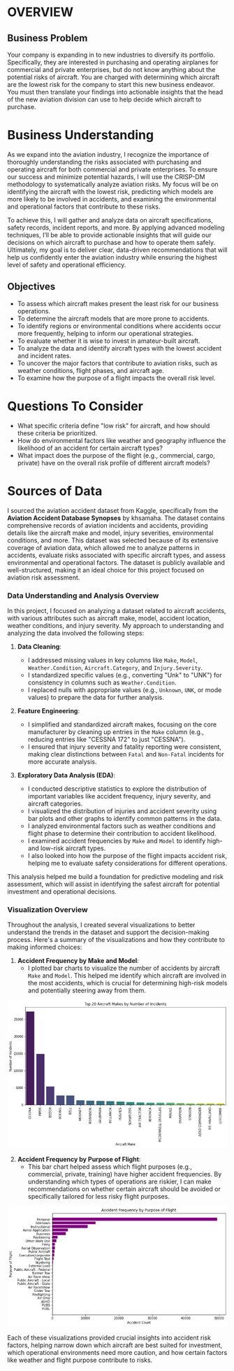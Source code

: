 
# OVERVIEW

## Business Problem

Your company is expanding in to new industries to diversify its portfolio. Specifically, they are interested in purchasing and operating airplanes for commercial and private enterprises, but do not know anything about the potential risks of aircraft. You are charged with determining which aircraft are the lowest risk for the company to start this new business endeavor. You must then translate your findings into actionable insights that the head of the new aviation division can use to help decide which aircraft to purchase.

# Business Understanding
As we expand into the aviation industry, I recognize the importance of thoroughly understanding the risks associated with purchasing and operating aircraft for both commercial and private enterprises. To ensure our success and minimize potential hazards, I will use the CRISP-DM methodology to systematically analyze aviation risks. My focus will be on identifying the aircraft with the lowest risk, predicting which models are more likely to be involved in accidents, and examining the environmental and operational factors that contribute to these risks.

To achieve this, I will gather and analyze data on aircraft specifications, safety records, incident reports, and more. By applying advanced modeling techniques, I’ll be able to provide actionable insights that will guide our decisions on which aircraft to purchase and how to operate them safely. Ultimately, my goal is to deliver clear, data-driven recommendations that will help us confidently enter the aviation industry while ensuring the highest level of safety and operational efficiency.

## Objectives
- To assess which aircraft makes present the least risk for our business operations.
- To determine the aircraft models that are more prone to accidents.
- To identify regions or environmental conditions where accidents occur more frequently, helping to inform our operational strategies.
- To evaluate whether it is wise to invest in amateur-built aircraft.
- To analyze the data and identify aircraft types with the lowest accident and incident rates.
- To uncover the major factors that contribute to aviation risks, such as weather conditions, flight phases, and aircraft age.
- To examine how the purpose of a flight impacts the overall risk level.

# Questions To Consider
* What specific criteria define "low risk" for aircraft, and how should these criteria be prioritized.
* How do environmental factors like weather and geography influence the likelihood of an accident for certain aircraft types?
* What impact does the purpose of the flight (e.g., commercial, cargo, private) have on the overall risk profile of different aircraft models?

# Sources of Data
I sourced the aviation accident dataset from Kaggle, specifically from the **Aviation Accident Database Synopses** by khsamaha. The dataset contains comprehensive records of aviation incidents and accidents, providing details like the aircraft make and model, injury severities, environmental conditions, and more. This dataset was selected because of its extensive coverage of aviation data, which allowed me to analyze patterns in accidents, evaluate risks associated with specific aircraft types, and assess environmental and operational factors. The dataset is publicly available and well-structured, making it an ideal choice for this project focused on aviation risk assessment. 



### Data Understanding and Analysis Overview

In this project, I focused on analyzing a dataset related to aircraft accidents, with various attributes such as aircraft make, model, accident location, weather conditions, and injury severity. My approach to understanding and analyzing the data involved the following steps:

1. **Data Cleaning**:
   - I addressed missing values in key columns like `Make`, `Model`, `Weather.Condition`, `Aircraft.Category`, and `Injury.Severity`.
   - I standardized specific values (e.g., converting "Unk" to "UNK") for consistency in columns such as `Weather.Condition`.
   - I replaced nulls with appropriate values (e.g., `Unknown`, `UNK`, or mode values) to prepare the data for further analysis.

2. **Feature Engineering**:
   - I simplified and standardized aircraft makes, focusing on the core manufacturer by cleaning up entries in the `Make` column (e.g., reducing entries like "CESSNA 172" to just "CESSNA").
   - I ensured that injury severity and fatality reporting were consistent, making clear distinctions between `Fatal` and `Non-Fatal` incidents for more accurate analysis.

3. **Exploratory Data Analysis (EDA)**:
   - I conducted descriptive statistics to explore the distribution of important variables like accident frequency, injury severity, and aircraft categories.
   - I visualized the distribution of injuries and accident severity using bar plots and other graphs to identify common patterns in the data.
   - I analyzed environmental factors such as weather conditions and flight phase to determine their contribution to accident likelihood.
   - I examined accident frequencies by `Make` and `Model` to identify high- and low-risk aircraft types.
   - I also looked into how the purpose of the flight impacts accident risk, helping me to evaluate safety considerations for different operations.

This analysis helped me build a foundation for predictive modeling and risk assessment, which will assist in identifying the safest aircraft for potential investment and operational decisions.


### Visualization Overview

Throughout the analysis, I created several visualizations to better understand the trends in the dataset and support the decision-making process. Here's a summary of the visualizations and how they contribute to making informed choices:

1. **Accident Frequency by Make and Model**:
   - I plotted bar charts to visualize the number of accidents by aircraft `Make` and `Model`. This helped me identify which aircraft are involved in the most accidents, which is crucial for determining high-risk models and potentially steering away from them.
  
  ![Top 20 Aircraft Makes by Number of Incidents](image-3.png)

2. **Accident Frequency by Purpose of Flight**:
   - This bar chart helped assess which flight purposes (e.g., commercial, private, training) have higher accident frequencies. By understanding which types of operations are riskier, I can make recommendations on whether certain aircraft should be avoided or specifically tailored for less risky flight purposes.

![Accident Frequency by Purpose of Flight](image-2.png)

Each of these visualizations provided crucial insights into accident risk factors, helping narrow down which aircraft are best suited for investment, which operational environments need more caution, and how certain factors like weather and flight purpose contribute to risks.
